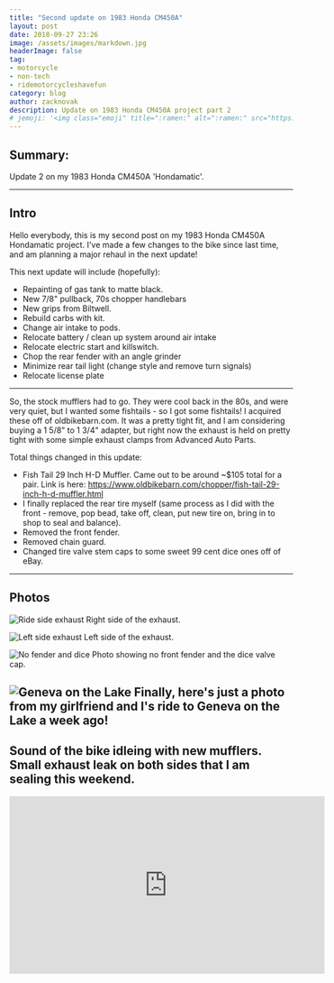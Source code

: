 ```yaml
---
title: "Second update on 1983 Honda CM450A"
layout: post
date: 2018-09-27 23:26
image: /assets/images/markdown.jpg
headerImage: false
tag:
- motorcycle
- non-tech
- ridemotorcycleshavefun
category: blog
author: zacknovak
description: Update on 1983 Honda CM450A project part 2
# jemoji: '<img class="emoji" title=":ramen:" alt=":ramen:" src="https://assets.github.com/images/icons/emoji/unicode/1f35c.png" height="20" width="20" align="absmiddle">'
---
```


## Summary:

Update 2 on my 1983 Honda CM450A 'Hondamatic'.

---

## Intro

Hello everybody,
this is my second post on my 1983 Honda CM450A Hondamatic project. I've made a few changes to the bike since last time, and am planning a major rehaul in the next update!

This next update will include (hopefully):

- Repainting of gas tank to matte black.
- New 7/8" pullback, 70s chopper handlebars
- New grips from Biltwell.
- Rebuild carbs with kit. 
- Change air intake to pods.
- Relocate battery / clean up system around air intake 
- Relocate electric start and killswitch.
- Chop the rear fender with an angle grinder
- Minimize rear tail light (change style and remove turn signals)
- Relocate license plate

---

So, the stock mufflers had to go. They were cool back in the 80s, and were very quiet, but I wanted some fishtails - so I got some fishtails! I acquired these off of oldbikebarn.com. It was a pretty tight fit, and I am considering buying a 1 5/8" to 1 3/4" adapter, but right now the exhaust is held on pretty tight with some simple exhaust clamps from Advanced Auto Parts.

Total things changed in this update:

- Fish Tail 29 Inch H-D Muffler. Came out to be around ~$105 total for a pair. Link is here: https://www.oldbikebarn.com/chopper/fish-tail-29-inch-h-d-muffler.html
- I finally replaced the rear tire myself (same process as I did with the front - remove, pop bead, take off, clean, put new tire on, bring in to shop to seal and balance).
- Removed the front fender.
- Removed chain guard.
- Changed tire valve stem caps to some sweet 99 cent dice ones off of eBay.

---

## Photos

![Ride side exhaust](https://github.com/Novak478/novak478.github.io/blob/master/assets/images/2018-09-25_17-frontWheel.jpeg?raw=true)
Right side of the exhaust.



![Left side exhaust](https://github.com/Novak478/novak478.github.io/blob/master/assets/images/2018-09-25_17-leftSideExhaust.jpeg?raw=true)
Left side of the exhaust.


![No fender and dice](https://github.com/Novak478/novak478.github.io/blob/master/assets/images/2018-09-25_17-rightSideExhaust.jpeg?raw=true)
Photo showing no front fender and the dice valve cap.

![Geneva on the Lake](https://github.com/Novak478/novak478.github.io/blob/master/assets/images/GenevaOnTheLakeRideWithPaige.png?raw=true)
Finally, here's just a photo from my girlfriend and I's ride to Geneva on the Lake a week ago!
---

## Sound of the bike idleing with new mufflers. Small exhaust leak on both sides that I am sealing this weekend.

<iframe width="560" height="315" src="https://www.youtube.com/embed/4UaRdGS2Epw" frameborder="0" allow="autoplay; encrypted-media" allowfullscreen></iframe>

[1]: http://daringfireball.net/projects/markdown/
[2]: http://www.fileformat.info/info/unicode/char/2163/index.htm
[3]: http://www.markitdown.net/
[4]: http://daringfireball.net/projects/markdown/basics
[5]: http://daringfireball.net/projects/markdown/syntax
[6]: http://kune.fr/wp-content/uploads/2013/10/ghost-blog.jpg
